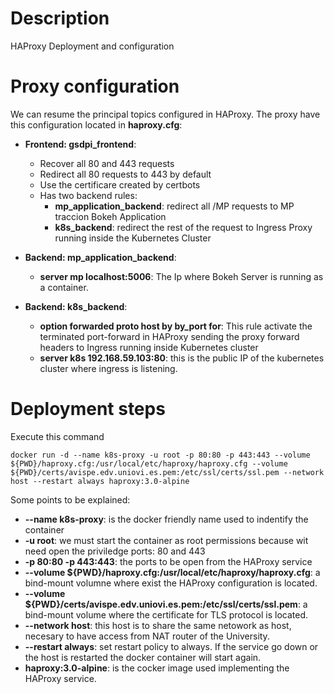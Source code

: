 # Description
HAProxy Deployment and configuration

# Proxy configuration

We can resume the principal topics configured in HAProxy. The proxy have this configuration located in **haproxy.cfg**:

- **Frontend: gsdpi_frontend**:
    - Recover all 80 and 443 requests
    - Redirect all 80 requests to 443 by default
    - Use the certificare created by certbots
    - Has two backend rules: 
        - **mp_application_backend**: redirect all /MP requests to MP traccion Bokeh Application
        - **k8s_backend**: redirect the rest of the request to Ingress Proxy running inside the Kubernetes Cluster

- **Backend: mp_application_backend**:
    - **server mp localhost:5006**:
    The Ip where Bokeh Server is running as a container.

- **Backend: k8s_backend**:
    - **option forwarded proto host by by_port for**:
    This rule activate the terminated port-forward in HAProxy sending the proxy forward headers to Ingress running inside Kubernetes cluster
    - **server k8s 192.168.59.103:80**: this is the public IP of the kubernetes cluster where ingress is listening.

# Deployment steps
 Execute this command
```
docker run -d --name k8s-proxy -u root -p 80:80 -p 443:443 --volume ${PWD}/haproxy.cfg:/usr/local/etc/haproxy/haproxy.cfg --volume ${PWD}/certs/avispe.edv.uniovi.es.pem:/etc/ssl/certs/ssl.pem --network host --restart always haproxy:3.0-alpine
```

Some points to be explained:

- **--name k8s-proxy**: is the docker friendly name used to indentify the container
- **-u root**: we must start the container as root permissions because wit need open the priviledge ports: 80 and 443
- **-p 80:80 -p 443:443**: the ports to be open from the HAProxy service
- **--volume ${PWD}/haproxy.cfg:/usr/local/etc/haproxy/haproxy.cfg**: a bind-mount volumne where exist the HAProxy configuration is located.
- **--volume ${PWD}/certs/avispe.edv.uniovi.es.pem:/etc/ssl/certs/ssl.pem**: a bind-mount volume where the certificate for TLS protocol is located.
- **--network host**: this host is to share the same netowork as host, necesary to have access from NAT router of the University.
- **--restart always**: set restart policy to always. If the service go down or the host is restarted the docker container will start again.
- **haproxy:3.0-alpine**: is the cocker image used implementing the HAProxy service.